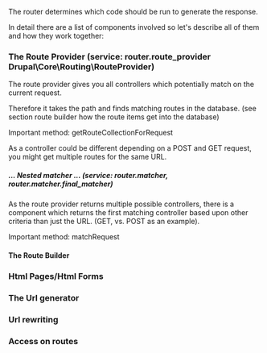 The router determines which code should be run to generate the response.

In detail there are a list of components involved so let's describe all of them and how they work together:

### The Route Provider (service: router.route\_provider Drupal\\Core\\Routing\\RouteProvider)

The route provider gives you all controllers which potentially match on the current request.

Therefore it takes the path and finds matching routes in the database. (see section route builder how the route items get into the database)

Important method: getRouteCollectionForRequest

As a controller could be different depending on a POST and GET request, you might get multiple routes for the same URL.

##### ... Nested matcher ... (service: router.matcher, router.matcher.final\_matcher)

As the route provider returns multiple possible controllers, there is a component which returns the first matching controller based upon other criteria than just the URL. (GET, vs. POST as an example).

Important method: matchRequest

#### The Route Builder

### Html Pages/Html Forms

### The Url generator

### Url rewriting

### Access on routes